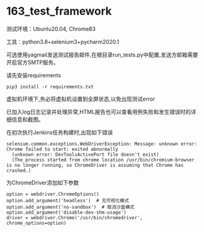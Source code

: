 # 163_test_framework
测试环境：Ubuntu20.04, Chrome83

工具：python3.8+selenium3+pycharm2020.1

可选使用yagmail发送测试报告邮件,在根目录run_tests.py中配置,发送方邮箱需要开启官方SMTP服务。

请先安装requirements

`pip3 install -r requirements.txt`

虚拟机环境下,务必将虚拟机设置到全屏状态,以免出现测试error


已加入log日志记录并处理异常,HTML报告也可以查看用例失败和发生错误时的详细信息和截图。

在初次执行Jenkins任务构建时,出现如下错误


```
selenium.common.exceptions.WebDriverException: Message: unknown error: Chrome failed to start: exited abnormally
  (unknown error: DevToolsActivePort file doesn't exist)
  (The process started from chrome location /usr/bin/chromium-browser is no longer running, so ChromeDriver is assuming that Chrome has crashed.)
```


为ChromeDriver添加如下参数


```
option = webdriver.ChromeOptions()
option.add_argument('headless')  # 无可视化模式
option.add_argument('no-sandbox')  # 取消沙盒模式
option.add_argument('disable-dev-shm-usage')
driver = webdriver.Chrome('/usr/bin/chromedriver', chrome_options=option)
```


